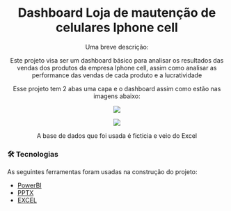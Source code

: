 <h1 align="center">Dashboard Loja de mautenção de celulares Iphone cell</h1>

<p align="center">Uma breve descrição:</p>

<p align="center">Este projeto visa ser um dashboard básico para analisar os resultados das vendas dos produtos da empresa Iphone cell,
assim como analisar as performance das vendas de cada produto e a lucratividade</p>

<p align="center">Esse projeto tem 2 abas uma capa e o dashboard assim como estão nas imagens abaixo:</p>

<p align="center">
  <img src="https://ik.imagekit.io/pacjwk85yz6/1_5mZQxk1c9.png">
</p>



<p align="center">
  <img src="https://ik.imagekit.io/pacjwk85yz6/2_lGLPjaMB4.png">
</p>


<p align="center">A base de dados que foi usada é ficticia e veio do Excel</p>

### 🛠 Tecnologias

As seguintes ferramentas foram usadas na construção do projeto:

- [PowerBI](https://powerbi.microsoft.com/pt-br/)
- [PPTX](https://www.office.com/launch/powerpoint)
- [EXCEL](https://office.live.com/start/Excel.aspx?ui=pt-BR)


